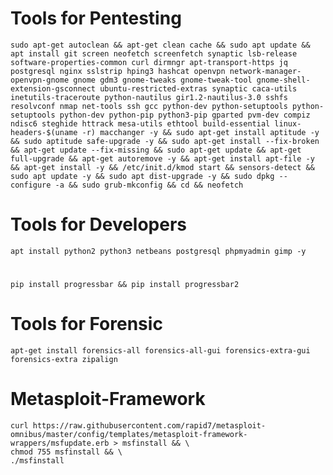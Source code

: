  # Tools for Pentesting

    sudo apt-get autoclean && apt-get clean cache && sudo apt update && apt install git screen neofetch screenfetch synaptic lsb-release software-properties-common curl dirmngr apt-transport-https jq postgresql nginx sslstrip hping3 hashcat openvpn network-manager-openvpn-gnome gnome gdm3 gnome-tweaks gnome-tweak-tool gnome-shell-extension-gsconnect ubuntu-restricted-extras synaptic caca-utils inetutils-traceroute python-nautilus gir1.2-nautilus-3.0 sshfs resolvconf nmap net-tools ssh gcc python-dev python-setuptools python-setuptools python-dev python-pip python3-pip gparted pvm-dev compiz ndisc6 steghide httrack mesa-utils ethtool build-essential linux-headers-$(uname -r) macchanger -y && sudo apt-get install aptitude -y && sudo aptitude safe-upgrade -y && sudo apt-get install --fix-broken && apt-get update --fix-missing && sudo apt-get update && apt-get full-upgrade && apt-get autoremove -y && apt-get install apt-file -y && apt-get install -y && /etc/init.d/kmod start && sensors-detect && sudo apt update -y && sudo apt dist-upgrade -y && sudo dpkg --configure -a && sudo grub-mkconfig && cd && neofetch

 # Tools for Developers
  
    apt install python2 python3 netbeans postgresql phpmyadmin gimp -y
  #
    pip install progressbar && pip install progressbar2   
  
  
 # Tools for Forensic
  
    apt-get install forensics-all forensics-all-gui forensics-extra-gui forensics-extra zipalign


# Metasploit-Framework

    curl https://raw.githubusercontent.com/rapid7/metasploit-omnibus/master/config/templates/metasploit-framework-wrappers/msfupdate.erb > msfinstall && \
    chmod 755 msfinstall && \
    ./msfinstall
#

